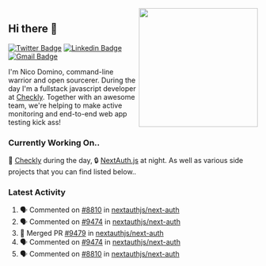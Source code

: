 <img align="right" src="https://user-images.githubusercontent.com/7415984/172472491-91b16eac-fa22-4ecf-92df-d687139fd1f9.gif" width="240" />

## Hi there 👋

[![Twitter Badge](https://img.shields.io/badge/-@ndom91-1ca0f1?style=flat-square&labelColor=1ca0f1&logo=twitter&logoColor=white&link=https://twitter.com/ndom91)](https://twitter.com/ndom91) [![Linkedin Badge](https://img.shields.io/badge/-ndom91-blue?style=flat-square&logo=Linkedin&logoColor=white&link=https://www.linkedin.com/in/ndom91/)](https://www.linkedin.com/in/ndom91/) [![Gmail Badge](https://img.shields.io/badge/-yo@ndo.dev-c14438?style=flat-square&logo=mail.ru&logoColor=white&link=mailto:yo@ndo.dev)](mailto:yo@ndo.dev)

I'm Nico Domino, command-line warrior and open sourcerer. During the day I'm a fullstack javascript developer at [Checkly](https://checklyhq.com). Together with an awesome team, we're helping to make active monitoring and end-to-end web app testing kick ass!

### Currently Working On..

🦝 [Checkly](https://checklyhq.com) during the day, 🔒 [NextAuth.js](https://github.com/nextauthjs/next-auth) at night. As well as various side projects that you can find listed below..

<!--START_SECTION_PROFILE_VIEWS:readme-info-->
<!--END_SECTION_PROFILE_VIEWS:readme-info-->

<!--START_SECTION_DAILY_COMMIT:readme-info-->
<!--END_SECTION_DAILY_COMMIT:readme-info-->

<!--START_SECTION_WEEKLY_COMMIT:readme-info-->
<!--END_SECTION_WEEKLY_COMMIT:readme-info-->

### Latest Activity

<!--START_SECTION:activity-->
1. 🗣 Commented on [#8810](https://github.com/nextauthjs/next-auth/pull/8810#issuecomment-1871666837) in [nextauthjs/next-auth](https://github.com/nextauthjs/next-auth)
2. 🗣 Commented on [#9474](https://github.com/nextauthjs/next-auth/pull/9474#issuecomment-1871665218) in [nextauthjs/next-auth](https://github.com/nextauthjs/next-auth)
3. 🎉 Merged PR [#9479](https://github.com/nextauthjs/next-auth/pull/9479) in [nextauthjs/next-auth](https://github.com/nextauthjs/next-auth)
4. 🗣 Commented on [#9474](https://github.com/nextauthjs/next-auth/pull/9474#issuecomment-1869899346) in [nextauthjs/next-auth](https://github.com/nextauthjs/next-auth)
5. 🗣 Commented on [#8810](https://github.com/nextauthjs/next-auth/pull/8810#issuecomment-1869898670) in [nextauthjs/next-auth](https://github.com/nextauthjs/next-auth)
<!--END_SECTION:activity-->
